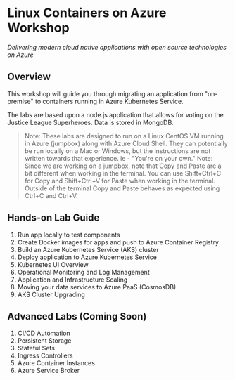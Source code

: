 # Linux Containers on Azure Workshop

_Delivering modern cloud native applications with ​open source technologies on Azure​_

## Overview

This workshop will guide you through migrating an application from "on-premise" to containers running in Azure Kubernetes Service.

The labs are based upon a node.js application that allows for voting on the Justice League Superheroes. Data is stored in MongoDB.

> Note: These labs are designed to run on a Linux CentOS VM running in Azure (jumpbox) along with Azure Cloud Shell. They can potentially be run locally on a Mac or Windows, but the instructions are not written towards that experience. ie - "You're on your own." 
> Note: Since we are working on a jumpbox, note that Copy and Paste are a bit different when working in the terminal. You can use Shift+Ctrl+C for Copy and Shift+Ctrl+V for Paste when working in the terminal. Outside of the terminal Copy and Paste behaves as expected using Ctrl+C and Ctrl+V. 

## Hands-on Lab Guide
  1. Run app locally to test components
  2. Create Docker images for apps and push to Azure Container Registry
  3. Build an Azure Kubernetes Service (AKS) cluster
  4. Deploy application to Azure Kubernetes Service
  5. Kubernetes UI Overview
  6. Operational Monitoring and Log Management
  7. Application and Infrastructure Scaling
  8. Moving your data services to Azure PaaS (CosmosDB)
  9. AKS Cluster Upgrading

## Advanced Labs (Coming Soon)
  1. CI/CD Automation
  2. Persistent Storage
  3. Stateful Sets
  4. Ingress Controllers
  5. Azure Container Instances
  6. Azure Service Broker
  


